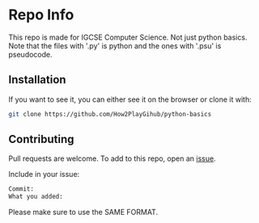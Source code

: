 # Repo Info
This repo is made for IGCSE Computer Science. Not just python basics.
Note that the files with '.py' is python and the ones with '.psu' is pseudocode.

## Installation 
If you want to see it, you can either see it on the browser or clone it with:
```bash
git clone https://github.com/How2PlayGihub/python-basics
```

## Contributing
Pull requests are welcome. To add to this repo, open an [issue](https://github.com/How2PlayGithub/python-basics/issues).

Include in your issue:
```bash
Commit:
What you added:
```

Please make sure to use the SAME FORMAT.
